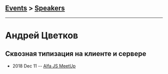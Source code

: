 ## [Events](../README.md) > [Speakers](../speakers.md)
---

# Андрей Цветков

## Сквозная типизация на клиенте и сервере
- 2018 Dec 11 -- [Alfa JS MeetUp](https://www.youtube.com/watch?v=dCXvQkvSyQg&t=4640s)    

